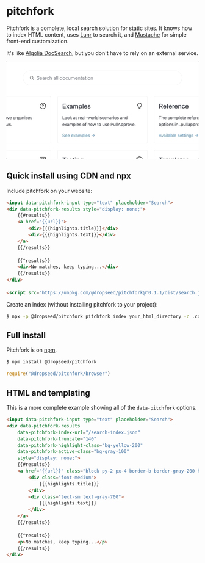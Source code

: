 # pitchfork

Pitchfork is a complete, local search solution for static sites. It knows how to index HTML content, uses [Lunr](https://lunrjs.com/) to search it, and [Mustache](https://github.com/janl/mustache.js/) for simple front-end customization.

It's like [Algolia DocSearch](https://docsearch.algolia.com/), but you don't have to rely on an external service.

![Pitchfork search demo](demo.gif)

## Quick install using CDN and npx

Include pitchfork on your website:

```html
<input data-pitchfork-input type="text" placeholder="Search">
<div data-pitchfork-results style="display: none;">
    {{#results}}
    <a href="{{url}}">
        <div>{{{highlights.title}}}</div>
        <div>{{{highlights.text}}}</div>
    </a>
    {{/results}}

    {{^results}}
    <div>No matches, keep typing...</div>
    {{/results}}
</div>

<script src="https://unpkg.com/@dropseed/pitchfork@^0.1.1/dist/search.js"></script>
```

Create an index (without installing pitchfork to your project):

```sh
$ npx -p @dropseed/pitchfork pitchfork index your_html_directory -c .content
```

## Full install

Pitchfork is on [npm](https://www.npmjs.com/package/@dropseed/pitchfork).

```sh
$ npm install @dropseed/pitchfork
```

```js
require("@dropseed/pitchfork/browser")
```

## HTML and templating

This is a more complete example showing all of the `data-pitchfork` options.

```html
<input data-pitchfork-input type="text" placeholder="Search">
<div data-pitchfork-results
    data-pitchfork-index-url="/search-index.json"
    data-pitchfork-truncate="140"
    data-pitchfork-highlight-class="bg-yellow-200"
    data-pitchfork-active-class="bg-gray-100"
    style="display: none;">
    {{#results}}
    <a href="{{url}}" class="block py-2 px-4 border-b border-gray-200 hover:bg-gray-100">
        <div class="font-medium">
            {{{highlights.title}}}
        </div>
        <div class="text-sm text-gray-700">
            {{{highlights.text}}}
        </div>
    </a>
    {{/results}}

    {{^results}}
    <p>No matches, keep typing...</p>
    {{/results}}
</div>
```
